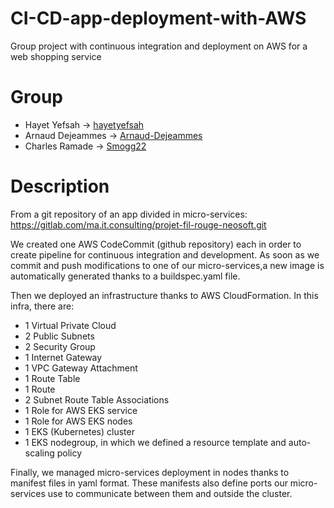 # CI-CD-app-deployment-with-AWS
Group project with continuous integration and deployment on AWS for a web shopping service

# Group #
* Hayet Yefsah ->
[hayetyefsah](https://github.com/hayetyefsah)
* Arnaud Dejeammes ->
[Arnaud-Dejeammes](https://github.com/Arnaud-Dejeammes)
* Charles Ramade ->
[Smogg22](https://github.com/Smogg22)

# Description #

From a git repository of an app divided in micro-services:
https://gitlab.com/ma.it.consulting/projet-fil-rouge-neosoft.git

We created one AWS CodeCommit (github repository) each in order to create pipeline for continuous integration and development.
As soon as we commit and push modifications to one of our micro-services,a new image is automatically generated thanks to a buildspec.yaml file.

Then we deployed an infrastructure thanks to AWS CloudFormation. In this infra, there are:
- 1 Virtual Private Cloud
- 2 Public Subnets
- 2 Security Group
- 1 Internet Gateway
- 1 VPC Gateway Attachment
- 1 Route Table
- 1 Route
- 2 Subnet Route Table Associations
- 1 Role for AWS EKS service
- 1 Role for AWS EKS nodes
- 1 EKS (Kubernetes) cluster
- 1 EKS nodegroup, in which we defined a resource template and auto-scaling policy

Finally, we managed micro-services deployment in nodes thanks to manifest files in yaml format. These manifests also define ports our micro-services use to communicate between them and outside the cluster.

